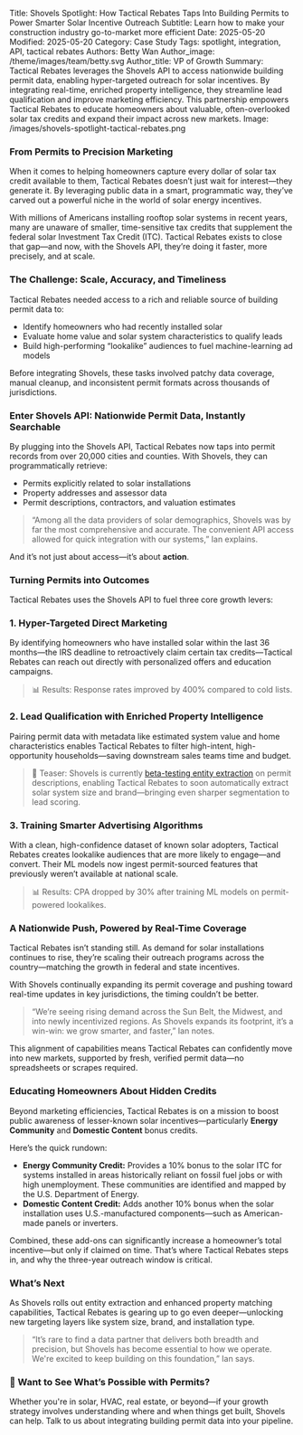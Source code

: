 Title: Shovels Spotlight: How Tactical Rebates Taps Into Building Permits to Power Smarter Solar Incentive Outreach
Subtitle: Learn how to make your construction industry go-to-market more efficient
Date: 2025-05-20
Modified: 2025-05-20
Category: Case Study
Tags: spotlight, integration, API, tactical rebates
Authors: Betty Wan
Author_image: /theme/images/team/betty.svg
Author_title: VP of Growth
Summary: Tactical Rebates leverages the Shovels API to access nationwide building permit data, enabling hyper-targeted outreach for solar incentives. By integrating real-time, enriched property intelligence, they streamline lead qualification and improve marketing efficiency. This partnership empowers Tactical Rebates to educate homeowners about valuable, often-overlooked solar tax credits and expand their impact across new markets.
Image: /images/shovels-spotlight-tactical-rebates.png


### From Permits to Precision Marketing

When it comes to helping homeowners capture every dollar of solar tax credit available to them, Tactical Rebates doesn’t just wait for interest—they generate it. By leveraging public data in a smart, programmatic way, they’ve carved out a powerful niche in the world of solar energy incentives.

With millions of Americans installing rooftop solar systems in recent years, many are unaware of smaller, time-sensitive tax credits that supplement the federal solar Investment Tax Credit (ITC). Tactical Rebates exists to close that gap—and now, with the Shovels API, they’re doing it faster, more precisely, and at scale.

### The Challenge: Scale, Accuracy, and Timeliness

Tactical Rebates needed access to a rich and reliable source of building permit data to:

- Identify homeowners who had recently installed solar
- Evaluate home value and solar system characteristics to qualify leads
- Build high-performing “lookalike” audiences to fuel machine-learning ad models

Before integrating Shovels, these tasks involved patchy data coverage, manual cleanup, and inconsistent permit formats across thousands of jurisdictions.

### Enter Shovels API: Nationwide Permit Data, Instantly Searchable

By plugging into the Shovels API, Tactical Rebates now taps into permit records from over 20,000 cities and counties. With Shovels, they can programmatically retrieve:

- Permits explicitly related to solar installations
- Property addresses and assessor data
- Permit descriptions, contractors, and valuation estimates

> “Among all the data providers of solar demographics, Shovels was by far the most comprehensive and accurate. The convenient API access allowed for quick integration with our systems,” Ian explains.

And it’s not just about access—it’s about **action**.

### Turning Permits into Outcomes

Tactical Rebates uses the Shovels API to fuel three core growth levers:

### 1. **Hyper-Targeted Direct Marketing**

By identifying homeowners who have installed solar within the last 36 months—the IRS deadline to retroactively claim certain tax credits—Tactical Rebates can reach out directly with personalized offers and education campaigns.

> 📊 Results: Response rates improved by 400% compared to cold lists. 

### 2. **Lead Qualification with Enriched Property Intelligence**

Pairing permit data with metadata like estimated system value and home characteristics enables Tactical Rebates to filter high-intent, high-opportunity households—saving downstream sales teams time and budget.

> 🚀 Teaser: Shovels is currently [beta-testing entity extraction](https://www.linkedin.com/posts/rbuckley_entity-extraction-is-coming-to-shovels-activity-7325555112465043456-8yqS?utm_source=share&utm_medium=member_desktop&rcm=ACoAAAKy-DcBGcxvhjSmlTpcGyLEpFzA9BinkJ4) on permit descriptions, enabling Tactical Rebates to soon automatically extract solar system size and brand—bringing even sharper segmentation to lead scoring.

### 3. **Training Smarter Advertising Algorithms**

With a clean, high-confidence dataset of known solar adopters, Tactical Rebates creates lookalike audiences that are more likely to engage—and convert. Their ML models now ingest permit-sourced features that previously weren’t available at national scale.

> 📊 Results: CPA dropped by 30% after training ML models on permit-powered lookalikes.

### A Nationwide Push, Powered by Real-Time Coverage

Tactical Rebates isn’t standing still. As demand for solar installations continues to rise, they’re scaling their outreach programs across the country—matching the growth in federal and state incentives.

With Shovels continually expanding its permit coverage and pushing toward real-time updates in key jurisdictions, the timing couldn’t be better.

> “We’re seeing rising demand across the Sun Belt, the Midwest, and into newly incentivized regions. As Shovels expands its footprint, it’s a win-win: we grow smarter, and faster,” Ian notes.

This alignment of capabilities means Tactical Rebates can confidently move into new markets, supported by fresh, verified permit data—no spreadsheets or scrapes required.

### Educating Homeowners About Hidden Credits

Beyond marketing efficiencies, Tactical Rebates is on a mission to boost public awareness of lesser-known solar incentives—particularly **Energy Community** and **Domestic Content** bonus credits.

Here’s the quick rundown:

- **Energy Community Credit:** Provides a 10% bonus to the solar ITC for systems installed in areas historically reliant on fossil fuel jobs or with high unemployment. These communities are identified and mapped by the U.S. Department of Energy.
- **Domestic Content Credit:** Adds another 10% bonus when the solar installation uses U.S.-manufactured components—such as American-made panels or inverters.

Combined, these add-ons can significantly increase a homeowner’s total incentive—but only if claimed on time. That’s where Tactical Rebates steps in, and why the three-year outreach window is critical.

### What’s Next

As Shovels rolls out entity extraction and enhanced property matching capabilities, Tactical Rebates is gearing up to go even deeper—unlocking new targeting layers like system size, brand, and installation type.

> “It’s rare to find a data partner that delivers both breadth and precision, but Shovels has become essential to how we operate. We're excited to keep building on this foundation,” Ian says.

### 📣 Want to See What’s Possible with Permits?

Whether you're in solar, HVAC, real estate, or beyond—if your growth strategy involves understanding where and when things get built, Shovels can help. Talk to us about integrating building permit data into your pipeline.